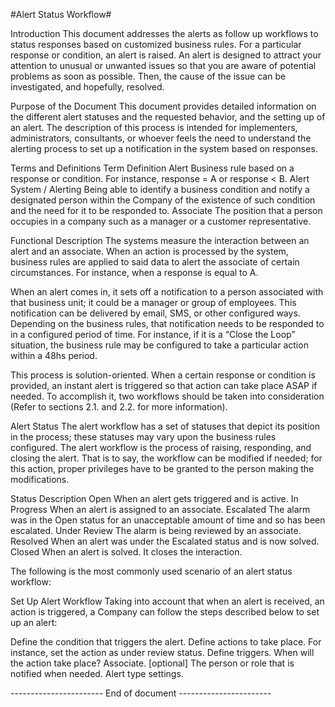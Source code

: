 #Alert Status Workflow#

Introduction
This document addresses the alerts as follow up workflows to status responses based on customized business rules. For a particular response or condition, an alert is raised. An alert is designed to attract your attention to unusual or unwanted issues so that you are aware of potential problems as soon as possible. Then, the cause of the issue can be investigated, and hopefully, resolved. 

Purpose of the Document
This document provides detailed information on the different alert statuses and the requested behavior, and the setting up of an alert.
The description of this process is intended for implementers, administrators, consultants, or whoever feels the need to understand the alerting process to set up a notification in the system based on responses. 

Terms and Definitions
Term
Definition
Alert
Business rule based on a response or condition. For instance, response = A or response < B.
Alert System / Alerting
Being able to identify a business condition and notify a designated person within the Company of the existence of such condition and the need for it to be responded to.
Associate
The position that a person occupies in a company such as a manager or a customer representative.

Functional Description
The systems measure the interaction between an alert and an associate. When an action is processed by the system, business rules are applied to said data to alert the associate of certain circumstances. For instance, when a response is equal to A.

When an alert comes in, it sets off a notification to a person associated with that business unit; it could be a manager or group of employees. This notification can be delivered by email, SMS, or other configured ways. 
Depending on the business rules, that notification needs to be responded to in a configured period of time. For instance, if it is a “Close the Loop” situation, the business rule may be configured to take a particular action within a 48hs period.  

This process is solution-oriented. When a certain response or condition is provided, an instant alert is triggered so that action can take place ASAP if needed. To accomplish it, two workflows should be taken into consideration (Refer to sections 2.1. and 2.2. for more information). 

Alert Status
The alert workflow has a set of statuses that depict its position in the process; these statuses may vary upon the business rules configured. The alert workflow is the process of raising, responding, and closing the alert.
That is to say, the workflow can be modified if needed; for this action, proper privileges have to be granted to the person making the modifications.

Status
Description
Open
When an alert gets triggered and is active.
In Progress
When an alert is assigned to an associate.
Escalated
The alarm was in the Open status for an unacceptable amount of time and so has been escalated. 
Under Review
The alarm is being reviewed by an associate. 
Resolved
When an alert was under the Escalated status and is now solved.
Closed
When an alert is solved. It closes the interaction.



The following is the most commonly used scenario of an alert status workflow:


 
Set Up Alert Workflow
Taking into account that when an alert is received, an action is triggered, a Company can follow the steps described below to set up an alert:

Define the condition that triggers the alert. 
Define actions to take place. For instance, set the action as under review status.
Define triggers. When will the action take place?
Associate. [optional] The person or role that is notified when needed. 
Alert type settings. 


----------------------- End of document -----------------------
